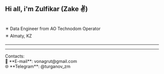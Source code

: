  <h2> Hi all, i'm Zulfikar (Zake ✌)  </h2> <br>
✴️ Data Engineer from AO Technodom Operator <br>
✴️ Almaty, KZ <br>
<hr>
<hr>
Contacts:<br>
📧 **E-mail**: vonagrut@gmail.com<br>
🌐 **Telegram**: @turganov_zm
